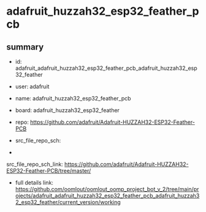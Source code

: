 # adafruit_huzzah32_esp32_feather_pcb
 
## summary 
* id: adafruit_adafruit_huzzah32_esp32_feather_pcb_adafruit_huzzah32_esp32_feather
* user: adafruit
* name: adafruit_huzzah32_esp32_feather_pcb
* board: adafruit_huzzah32_esp32_feather
* repo: https://github.com/adafruit/Adafruit-HUZZAH32-ESP32-Feather-PCB



* src_file_repo_sch: 
*
 src_file_repo_sch_link: https://github.com/adafruit/Adafruit-HUZZAH32-ESP32-Feather-PCB/tree/master/
* full details link: https://github.com/oomlout/oomlout_oomp_project_bot_v_2/tree/main/projects/adafruit_adafruit_huzzah32_esp32_feather_pcb_adafruit_huzzah32_esp32_feather/current_version/working  






